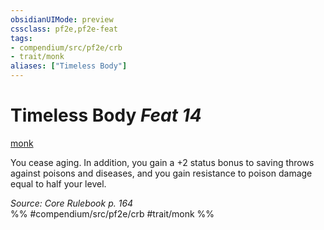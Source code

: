 ```yaml
---
obsidianUIMode: preview
cssclass: pf2e,pf2e-feat
tags:
- compendium/src/pf2e/crb
- trait/monk
aliases: ["Timeless Body"]
---
```

# Timeless Body  *Feat 14*  
[monk](Reference/Rules/Traits/monk.md "Monk Class Trait")  


You cease aging. In addition, you gain a +2 status bonus to saving throws against poisons and diseases, and you gain resistance to poison damage equal to half your level.

*Source: Core Rulebook p. 164*  
%% #compendium/src/pf2e/crb #trait/monk %%